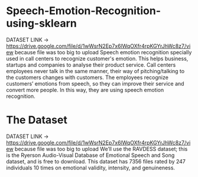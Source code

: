 # Speech-Emotion-Recognition-using-sklearn
DATASET LINK -> https://drive.google.com/file/d/1wWsrN2Ep7x6lWqOXfr4rpKGYrJhWc8z7/view because file was too big to upload
Speech emotion recognition specially used in call centers to recognize customer's emotion. 
This helps business, startups and companies to analyse their product service. Call centers employees never talk in the same manner, their way of pitching/talking to the customers changes with customers. The employees recognize customers’ emotions from speech, so they can improve their service and convert more people. In this way, they are using speech emotion recognition.
# The Dataset
DATASET LINK -> https://drive.google.com/file/d/1wWsrN2Ep7x6lWqOXfr4rpKGYrJhWc8z7/view because file was too big to upload
We’ll use the RAVDESS dataset; this is the Ryerson Audio-Visual Database of Emotional Speech and Song dataset, and is free to download. This dataset has 7356 files rated by 247 individuals 10 times on emotional validity, intensity, and genuineness.


